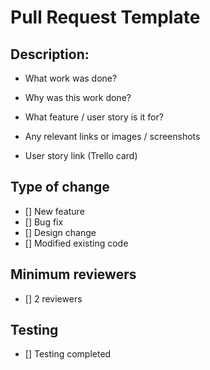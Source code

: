 # Pull Request Template


## Description: 
- What work was done?

- Why was this work done?
 
- What feature / user story is it for?

- Any relevant links or images / screenshots

- User story link (Trello card)

## Type of change

- [] New feature
- [] Bug fix
- [] Design change
- [] Modified existing code


## Minimum reviewers
- [] 2 reviewers

## Testing
- [] Testing completed